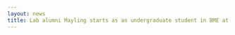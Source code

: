 ```yaml
---
layout: news
title: Lab alumni Mayling starts as an undergraduate student in BME at Hopkins! Welcome (back) to the nest Mayling!
---
```



